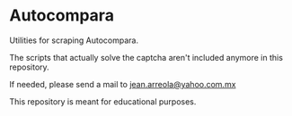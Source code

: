# Autocompara
Utilities for scraping Autocompara.

The scripts that actually solve the captcha aren't included anymore in this repository.

If needed, please send a mail to jean.arreola@yahoo.com.mx

This repository is meant for educational purposes.
